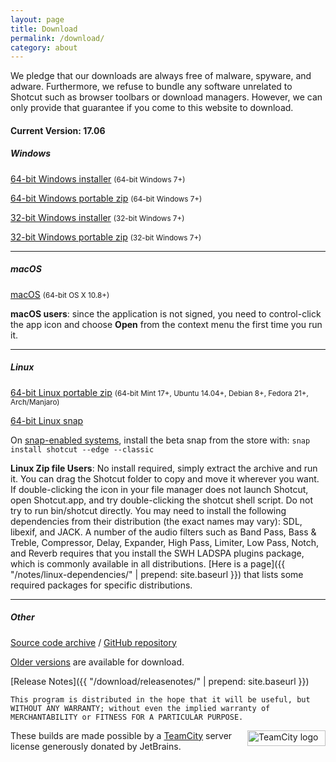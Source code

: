 ```yaml
---
layout: page
title: Download
permalink: /download/
category: about
---
```


We pledge that our downloads are always free of
malware, spyware, and adware. Furthermore, we refuse to bundle any software
unrelated to Shotcut such as browser toolbars or download managers.
However, we can only provide that guarantee if you come to this website
to download.

<!-- Shotcut Responsive -->
<ins class="adsbygoogle"
    style="display:block"
    data-ad-client="ca-pub-1305424236533187"
    data-ad-slot="3403753557"
    data-ad-format="auto"></ins>
<script>
(adsbygoogle = window.adsbygoogle || []).push({});
</script>

#### Current Version: 17.06

##### Windows
[64-bit Windows installer](https://github.com/mltframework/shotcut/releases/download/v17.06/shotcut-win64-170601.exe)
<small>(64-bit Windows 7+)</small>

[64-bit Windows portable zip](https://github.com/mltframework/shotcut/releases/download/v17.06/shotcut-win64-170601.zip)
<small>(64-bit Windows 7+)</small>

[32-bit Windows installer](https://github.com/mltframework/shotcut/releases/download/v17.06/shotcut-win32-170601.exe)
<small>(32-bit Windows 7+)</small>

[32-bit Windows portable zip](https://github.com/mltframework/shotcut/releases/download/v17.06/shotcut-win32-170601.zip)
<small>(32-bit Windows 7+)</small>

---

##### macOS
[macOS](https://github.com/mltframework/shotcut/releases/download/v17.06/shotcut-osx-x86_64-170601.dmg)
<small>(64-bit OS X 10.8+)</small>

**macOS users**: since the application is not signed, you need to
control-click the app icon and choose **Open** from the context menu the
first time you run it.

---

##### Linux
[64-bit Linux portable zip](https://github.com/mltframework/shotcut/releases/download/v17.06/shotcut-linux-x86_64-170601.tar.bz2)
<small>(64-bit Mint 17+, Ubuntu 14.04+, Debian 8+, Fedora 21+, Arch/Manjaro)</small>

[64-bit Linux snap](https://uappexplorer.com/snap/ubuntu/shotcut)

On [snap-enabled systems](https://snapcraft.io/docs/core/install), install the
beta snap from the store with: `snap install shotcut --edge --classic`

**Linux Zip file Users**: No install required, simply extract the archive and run
it. You can drag the Shotcut folder to copy and move it wherever you
want. If double-clicking the icon in your file manager does not launch
Shotcut, open Shotcut.app, and try double-clicking the shotcut shell
script. Do not try to run bin/shotcut directly. You may need to install
the following dependencies from their distribution (the exact names may
vary): SDL, libexif, and JACK. A number of the audio filters such as
Band Pass, Bass & Treble, Compressor, Delay, Expander, High Pass, Limiter,
Low Pass, Notch, and Reverb requires that you install the SWH LADSPA plugins
package, which is commonly available in all distributions.
[Here is a page]({{ "/notes/linux-dependencies/" | prepend: site.baseurl }}) that lists some required packages
for specific distributions.

---

##### Other

[Source code
archive](https://github.com/mltframework/shotcut/releases/download/v17.06/shotcut-src-170601.tar.bz2)
/ [GitHub repository](https://github.com/mltframework/shotcut)

[Older versions](https://github.com/mltframework/shotcut/releases/) are
available for download.

[Release Notes]({{ "/download/releasenotes/" | prepend: site.baseurl }})

`This program is distributed in the hope that it will be useful, but
WITHOUT ANY WARRANTY; without even the implied warranty of MERCHANTABILITY
or FITNESS FOR A PARTICULAR PURPOSE.`

<a href="https://www.jetbrains.com/teamcity/"><img
width="125" alt="TeamCity logo" src="{{ site.baseurl }}/assets/img/logo_teamcity.png"
style="border: 0px; float: right; margin-left: 10px" title="JetBrains TeamCity" height="25"></a>
These builds are made possible by a <a href="https://www.jetbrains.com/teamcity/">TeamCity</a> server license generously donated by JetBrains.
